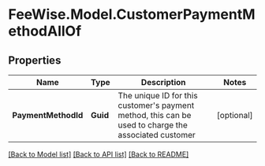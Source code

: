 # FeeWise.Model.CustomerPaymentMethodAllOf

## Properties

Name | Type | Description | Notes
------------ | ------------- | ------------- | -------------
**PaymentMethodId** | **Guid** | The unique ID for this customer&#39;s payment method, this can be used to charge the associated customer | [optional] 

[[Back to Model list]](../README.md#documentation-for-models) [[Back to API list]](../README.md#documentation-for-api-endpoints) [[Back to README]](../README.md)

